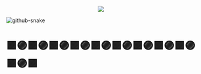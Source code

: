 <p align="center">
  <a href="https://github.com/DenverCoder1/readme-typing-svg"><img src="https://readme-typing-svg.herokuapp.com?font=Time+New+Roman&color=black&size=30&center=true&vCenter=true&width=600&height=100&lines=Hola,+Soy+Theo+Trosman;++;Estudiante+de+ORT+Yatay,;Especialidad:+Informática,;Front-End,;Back-End,;Enfocado+en+la+excelencia"></a>
</p>
  <img alt="github-snake" src="https://raw.githubusercontent.com/tobiasmeyhoefer/tobiasmeyhoefer/output/github-snake.svg" />
<h1>🟪🟣🟪🟣🟪🟣🟪🟣🟪🟣🟪🟣🟪🟣🟪🟣🟪🟣🟪🟣🟪</h1>
